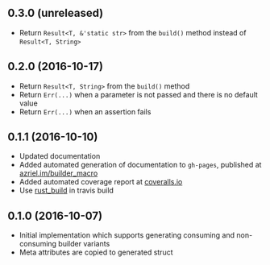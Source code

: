 ## 0.3.0 (unreleased)

* Return `Result<T, &'static str>` from the `build()` method instead of `Result<T, String>`

## 0.2.0 (2016-10-17)

* Return `Result<T, String>` from the `build()` method
* Return `Err(...)` when a parameter is not passed and there is no default value
* Return `Err(...)` when an assertion fails

## 0.1.1 (2016-10-10)

* Updated documentation
* Added automated generation of documentation to `gh-pages`, published at [azriel.im/builder_macro](http://azriel.im/builder_macro)
* Added automated coverage report at [coveralls.io](https://coveralls.io/github/azriel91/builder_macro)
* Use [rust_build](https://github.com/azriel91/rust_build) in travis build

## 0.1.0 (2016-10-07)

* Initial implementation which supports generating consuming and non-consuming builder variants
* Meta attributes are copied to generated struct
